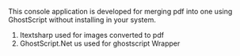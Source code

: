 This console application is developed for merging pdf into one using GhostScript without installing in your system.
1. Itextsharp used for images converted to pdf
2. GhostScript.Net us used for ghostscript Wrapper

